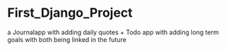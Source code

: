 # First_Django_Project
a Journalapp with adding daily quotes + Todo app with adding long term goals with both being linked in the future
